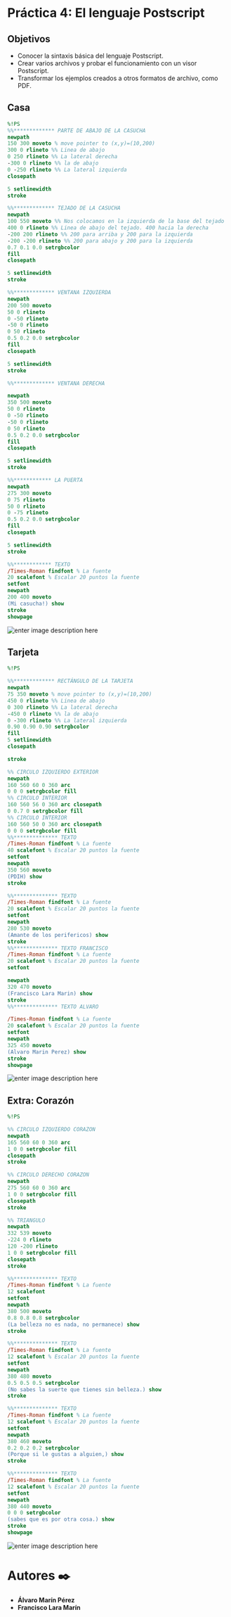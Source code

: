 ﻿# Práctica 4: El lenguaje Postscript
## Objetivos
- Conocer la sintaxis básica del lenguaje Postscript. 
- Crear varios archivos y probar el funcionamiento con un visor Postscript.
- Transformar los ejemplos creados a otros formatos de archivo, como PDF.
## Casa
```ps
%!PS
%%************* PARTE DE ABAJO DE LA CASUCHA
newpath
150 300 moveto % move pointer to (x,y)=(10,200)
300 0 rlineto %% Linea de abajo
0 250 rlineto %% La lateral derecha
-300 0 rlineto %% la de abajo
0 -250 rlineto %% La lateral izquierda
closepath

5 setlinewidth
stroke

%%************* TEJADO DE LA CASUCHA
newpath
100 550 moveto %% Nos colocamos en la izquierda de la base del tejado
400 0 rlineto %% Linea de abajo del tejado. 400 hacia la derecha
-200 200 rlineto %% 200 para arriba y 200 para la izquierda
-200 -200 rlineto %% 200 para abajo y 200 para la izquierda
0.7 0.1 0.0 setrgbcolor
fill
closepath

5 setlinewidth
stroke

%%************* VENTANA IZQUIERDA
newpath
200 500 moveto
50 0 rlineto
0 -50 rlineto
-50 0 rlineto
0 50 rlineto
0.5 0.2 0.0 setrgbcolor
fill
closepath

5 setlinewidth
stroke

%%************* VENTANA DERECHA

newpath
350 500 moveto
50 0 rlineto
0 -50 rlineto
-50 0 rlineto
0 50 rlineto
0.5 0.2 0.0 setrgbcolor
fill
closepath

5 setlinewidth
stroke

%%************ LA PUERTA
newpath
275 300 moveto
0 75 rlineto
50 0 rlineto
0 -75 rlineto
0.5 0.2 0.0 setrgbcolor
fill
closepath

5 setlinewidth
stroke

%%************ TEXTO
/Times-Roman findfont % La fuente
20 scalefont % Escalar 20 puntos la fuente
setfont
newpath
200 400 moveto
(Mi casucha!) show
stroke
showpage
```
![enter image description here](https://github.com/Phyrov/PDIH/blob/main/P4/img/casa.png?raw=true)
## Tarjeta
```ps
%!PS

%%************* RECTÁNGULO DE LA TARJETA
newpath
75 350 moveto % move pointer to (x,y)=(10,200)
450 0 rlineto %% Linea de abajo
0 300 rlineto %% La lateral derecha
-450 0 rlineto %% la de abajo
0 -300 rlineto %% La lateral izquierda
0.90 0.90 0.90 setrgbcolor
fill
5 setlinewidth
closepath

stroke

%% CIRCULO IZQUIERDO EXTERIOR
newpath
160 560 60 0 360 arc
0 0 0 setrgbcolor fill
%% CIRCULO INTERIOR
160 560 56 0 360 arc closepath
0 0.7 0 setrgbcolor fill
%% CIRCULO INTERIOR
160 560 50 0 360 arc closepath
0 0 0 setrgbcolor fill
%%************** TEXTO
/Times-Roman findfont % La fuente
40 scalefont % Escalar 20 puntos la fuente
setfont
newpath
350 560 moveto
(PDIH) show
stroke

%%************** TEXTO
/Times-Roman findfont % La fuente
20 scalefont % Escalar 20 puntos la fuente
setfont
newpath
280 530 moveto
(Amante de los perifericos) show
stroke
%%************** TEXTO FRANCISCO
/Times-Roman findfont % La fuente
20 scalefont % Escalar 20 puntos la fuente
setfont

newpath
320 470 moveto
(Francisco Lara Marin) show
stroke
%%************** TEXTO ALVARO

/Times-Roman findfont % La fuente
20 scalefont % Escalar 20 puntos la fuente
setfont
newpath
325 450 moveto
(Alvaro Marin Perez) show
stroke
showpage
```
![enter image description here](https://github.com/Phyrov/PDIH/blob/main/P4/img/tarjeta.png?raw=true)
## Extra: Corazón
```ps
%!PS

%% CIRCULO IZQUIERDO CORAZON
newpath
165 560 60 0 360 arc
1 0 0 setrgbcolor fill
closepath
stroke

%% CIRCULO DERECHO CORAZON
newpath
275 560 60 0 360 arc
1 0 0 setrgbcolor fill
closepath
stroke

%% TRIANGULO
newpath
332 539 moveto
-224 0 rlineto
120 -200 rlineto
1 0 0 setrgbcolor fill
closepath
stroke

%%************** TEXTO
/Times-Roman findfont % La fuente
12 scalefont
setfont
newpath
380 500 moveto
0.8 0.8 0.8 setrgbcolor
(La belleza no es nada, no permanece) show
stroke

%%************** TEXTO
/Times-Roman findfont % La fuente
12 scalefont % Escalar 20 puntos la fuente
setfont
newpath
380 480 moveto
0.5 0.5 0.5 setrgbcolor
(No sabes la suerte que tienes sin belleza.) show
stroke

%%************** TEXTO
/Times-Roman findfont % La fuente
12 scalefont % Escalar 20 puntos la fuente
setfont
newpath
380 460 moveto
0.2 0.2 0.2 setrgbcolor
(Porque si le gustas a alguien,) show
stroke

%%************** TEXTO
/Times-Roman findfont % La fuente
12 scalefont % Escalar 20 puntos la fuente
setfont
newpath
380 440 moveto
0 0 0 setrgbcolor
(sabes que es por otra cosa.) show
stroke
showpage
```
![enter image description here](https://github.com/Phyrov/PDIH/blob/main/P4/img/corazon.png?raw=true)
# Autores ✒️
* **Álvaro Marín Pérez**
* **Francisco Lara Marín**

